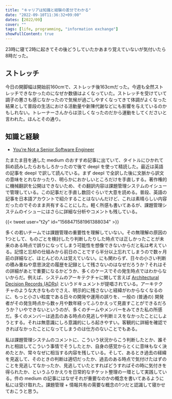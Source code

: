 ```yaml
---
title: "キャリアは知識と経験の差分でわかる"
date: "2022-09-10T11:36:32+09:00"
dates: [2022/09]
cover: ""
tags: [life, programming, "information exchange"]
showFullContent: true
---
```


23時に寝て2時に起きてその後どうしていたかあまり覚えていないが気付いたら8時だった。

## ストレッチ

今日の開脚幅は開始前160cmで、ストレッチ後163cmだった。今週も全然ストレッチできなかったのになぜか数値はよくなっていた。ストレッチを受けていて調子の悪さも感じなかったので気候が過ごしやすくなってきて体調がよくなった結果として普段の生活における活動量や新陳代謝などにも影響を与えているのかもしれない。トレーナーさんからは涼しくなったのだから運動をしてくださいと言われた。ほんとその通り。

## 知識と経験

* [You’re Not a Senior Software Engineer](https://medium.com/vanguards-of-code/youre-not-a-senior-software-engineer-9056ef9ffb96)

たまたま目を通した medium のおすすめ記事に出ていて、タイトルにひかれて斜め読みしたらおもしろかったので後で deepl を使って精読した。最近は英語の記事を deepl で訳して読んでいる。まず deepl で全訳した後に文脈から訳文の意味をとれなかったり、明らかにおかしいところだけを手直しする。著作権的に機械翻訳を公開はできないため、その翻訳内容は課題管理システムのイシューで管理している。この記事だと手直し数回ぐらいで大意を読める。普段、英語の記事を日本語アカウントで紹介することはないんだけど、これは素晴らしい内容だったのでそのまま共有することにした。軽く所感も書いてあるが、課題管理システムのイシューにはさらに詳細な分析やコメントも残している。

{{< tweet user="t2y" id="1568471581961388034" >}}

多くの若いチームでは課題管理の重要性を理解していない。その無理解の原因の1つとして、ものごとを検討したり判断したりした時点では正しかったことが未来のある時点で誤りになってしまう可能性を想像できないからだと私は考えている。記憶と忘却の仕組みから前日のことですら半分以上忘れてしまうので数ヶ月前の詳細など、ほとんどの人は覚えていない。にも関わらず、日々の小さい判断の積み重ねや意思決定の履歴を記録として残さないのはなぜだろうか？それはその詳細があとで重要になるかどうか、多くのケースでその発生時点ではわからないからだ。例えば、システムのアーキテクチャに関して言えば [Architectural Decision Records (ADRs)](https://adr.github.io/) というドキュメントが提唱されている。アーキテクチャのような大きなものでさえ、明示的に残さないと経緯がわからなくなるのに、もっと小さい粒度である日々の開発や運用の誤りを、一般の (普通の) 開発者がその発生時点から数ヶ月や数年経ってふりかえって見直すことができるだろうか？いやできないというのが、多くのチームやメンバーをみてきた私の所感だ。多くのメンバーは過去のある時点の見逃しや判断ミスをなかったことにしようとする。それは無意識にしろ意識的にしろ起きやすい。客観的に詳細を確認できればなかったことになってしまうのは仕方のないことでもある。

私は課題管理システムのコメントに、こういう状況からこう判断したとか、誰それと相談してこういう事情でそうしたとか、自身の感覚からとくに意味もなく決めたとか、常々なぜに相当する内容を残している。そして、あるとき過去の経緯を見返して、そのときの判断は適切だったか、過去のある時点で気付けたはずのことを見逃してなかったか、見逃していたとすればどうすればその時に気付きを得られたか、というふりかえりを日常的なチケット整理の一環として実践している。件の medium の記事にはなぜそれが重要なのかの概念を書いてあるように私には受け取れた。課題管理 + 情報共有の需要な概念の1つだと認識して寝かせておこうと思う。
